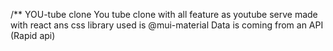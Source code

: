 /** YOU-tube clone
 You tube clone with all feature as youtube serve made with react 
 ans css library used is @mui-material 
 Data is coming from an API (Rapid api)